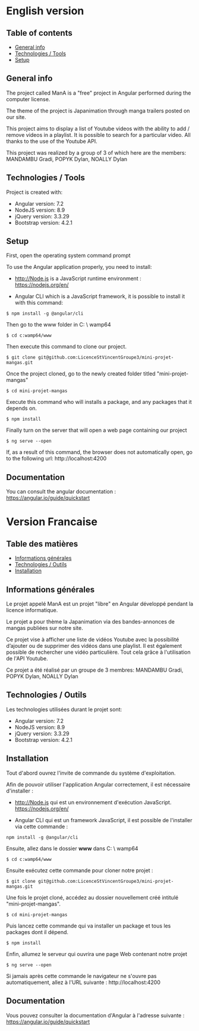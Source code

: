 # English version
## Table of contents
* [General info](#general-info)
* [Technologies / Tools](#technologies-/-tools)
* [Setup](#setup)

## General info

The project called ManA is a "free" project in Angular performed during the computer license.

The theme of the project is Japanimation through manga trailers posted on our site.

This project aims to display a list of Youtube videos with the ability to add / remove videos in a playlist.
It is possible to search for a particular video. All thanks to the use of the Youtube API.
	
This project was realized by a group of 3 of which here are the members:
MANDAMBU Gradi,
POPYK Dylan,
NOALLY Dylan
	
## Technologies / Tools
Project is created with:
* Angular version: 7.2
* NodeJS version: 8.9
* jQuery version: 3.3.29
* Bootstrap version: 4.2.1

	
## Setup
First, 
open the operating system command prompt

To use the Angular application properly, you need to install:
- http://Node.js is a JavaScript runtime environment : https://nodejs.org/en/

- Angular CLI which is a JavaScript framework, it is possible to install it with this command:
 ```
 $ npm install -g @angular/cli
 ```

Then go to the www folder in C: \ wamp64

```
$ cd c:wamp64/www
```
Then execute this command to clone our project.
```
$ git clone git@github.com:LicenceStVincentGroupe3/mini-projet-mangas.git
```
Once the project cloned, go to the newly created folder titled "mini-projet-mangas"
```
$ cd mini-projet-mangas
```
Execute this command who will installs a package, and any packages that it depends on.
```
$ npm install
```
Finally turn on the server that will open a web page containing our project
```
$ ng serve --open
```
If, as a result of this command, the browser does not automatically open, go to the following url: http://localhost:4200

## Documentation
You can consult the angular documentation : https://angular.io/guide/quickstart

# Version Francaise
## Table des matières
* [Informations générales](#informations-générales)
* [Technologies / Outils](#technologies-/-outils)
* [Installation](#installation)

## Informations générales


Le projet appelé ManA est un projet "libre" en Angular développé pendant la licence informatique.

Le projet a pour thème la Japanimation via des bandes-annonces de mangas publiées sur notre site.

Ce projet vise à afficher une liste de vidéos Youtube avec la possibilité d’ajouter ou de supprimer des vidéos dans une playlist. Il est également possible de rechercher une vidéo particulière. Tout cela grâce à l'utilisation de l'API Youtube.

Ce projet a été réalisé par un groupe de 3 membres: MANDAMBU Gradi, POPYK Dylan, NOALLY Dylan

## Technologies / Outils
Les technologies utilisées durant le projet sont:
* Angular version: 7.2
* NodeJS version: 8.9
* jQuery version: 3.3.29
* Bootstrap version: 4.2.1

## Installation
Tout d'abord ouvrez l'invite de commande du système d'exploitation.

Afin de pouvoir utiliser l'application Angular correctement, il est nécessaire d'installer :
- http://Node.js qui est un environnement d'exécution JavaScript.
https://nodejs.org/en/

- Angular CLI qui est un framework JavaScript, il est possible de l'installer via cette commande : 
```
npm install -g @angular/cli
```
Ensuite, allez dans le dossier **www** dans C: \ wamp64
```
$ cd c:wamp64/www
```
Ensuite exécutez cette commande pour cloner notre projet :
```
$ git clone git@github.com:LicenceStVincentGroupe3/mini-projet-mangas.git
```

Une fois le projet cloné, accédez au dossier nouvellement créé intitulé "mini-projet-mangas".
```
$ cd mini-projet-mangas
```
Puis lancez cette commande qui va installer un package et tous les packages dont il dépend.
```
$ npm install
```
Enfin, allumez le serveur qui ouvrira une page Web contenant notre projet
```
$ ng serve --open
```
Si jamais après cette commande le navigateur ne s'ouvre pas automatiquement, allez à l'URL suivante : http://localhost:4200

## Documentation
Vous pouvez consulter la documentation d'Angular à l'adresse suivante : https://angular.io/guide/quickstart

